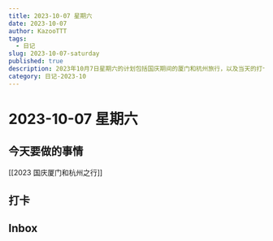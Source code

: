 ```yaml
---
title: 2023-10-07 星期六
date: 2023-10-07
author: KazooTTT
tags:
  - 日记
slug: 2023-10-07-saturday
published: true
description: 2023年10月7日星期六的计划包括国庆期间的厦门和杭州旅行，以及当天的打卡和待办事项。
category: 日记-2023-10
---
```


# 2023-10-07 星期六

<!-- start of weread -->
<!-- end of weread -->

## 今天要做的事情

[[2023 国庆厦门和杭州之行]]

## 打卡

## Inbox